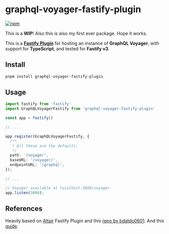 # graphql-voyager-fastify-plugin

[![npm](https://img.shields.io/npm/v/graphql-voyager-fastify-plugin.svg)](https://www.npmjs.com/package/graphql-voyager-fastify-plugin)

This is a **WIP**!
Also this is also my first ever package. Hope it works.

This is a [**Fastify Plugin**](https://www.fastify.io/docs/master/Plugins/) for hosting an instance of **GraphQL Voyager**, with support for **TypeScript**, and tested for **Fastify v3**.

## Install

```sh
pnpm install graphql-voyager-fastify-plugin
```

## Usage

```ts
import fastify from 'fastify'
import GraphQLVoyagerFastify from 'graphql-voyager-fastify-plugin'

const app = fastify()

// ...

app.register(GraphQLVoyagerFastify, {
  /**
   * All these are the defaults.
   */
  path: '/voyager',
  baseURL: '/voyager/',
  endpointURL: '/graphql',
});

// ...

// Voyager available at localhost:3000/voyager
app.listen(3000);
```

## References

Heavily based on [Altair](https://github.com/altair-graphql/altair) Fastify Plugin and this [repo by bdatdo0601](https://github.com/bdatdo0601/graphql-api-starter/blob/master/src/plugins/voyager/index.js). And this [guide](https://cameronnokes.com/blog/the-30-second-guide-to-publishing-a-typescript-package-to-npm/).
